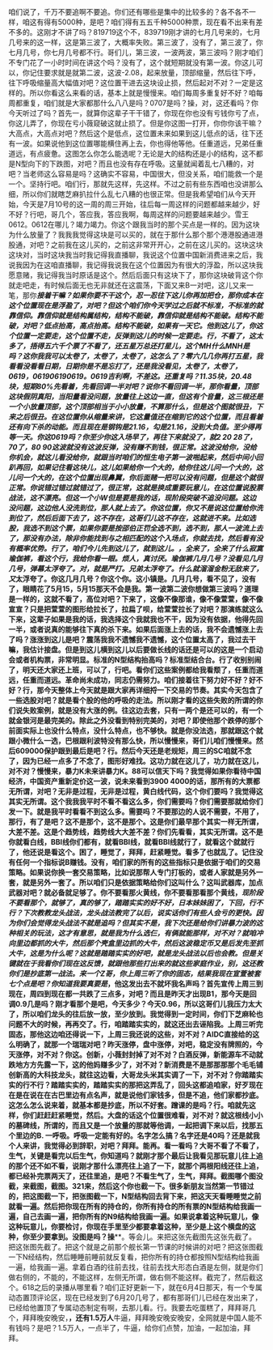 咱们说了，千万不要追啊不要追。你们还有哪些是集中的比较多的？各不各不一样，咱这有得有5000种，是吧？咱们得有五五千种5000种票，现在看不出来有差不多的。这刚才不讲了吗？819719这个不，839719刚才讲的七月几号来的，七月几号来的这一样，这是第三波了，大概率失败。第三波了，没有了，第三波了，你七月几号，你七月几号都不行。哥们儿，第三波，一波两波，第三波吗？刚才咱们不专门花了一小时时间在讲这个吗？没有了，这个就短期就没有第一波。你这儿可以，你记住要求就是就第二波，这波-2.08，起来放量，顶部缩量，然后往下呼，往下呼吸缩量高大幅值对吧？这位置干进去这块设止损，然后起对不对？一定是这样的。所以你看这么来看的话，基本上就是慢慢来。咱们每周多重复好不好？咱每周都重复，咱们就是大家都那什么八八是吗？0707是吗？操，对，这还看吗？你今天听过了吗？首先一，就算你这辈子干干错了，你现在你也没有亏钱你亏了点，你这儿弄了，你现在亏小薇窥破这就止损了。但是你这图一打开，你你你该干嘛？大高点，大高点对吧？然后这个是低点，这位置未来如果到这儿低点的话，往下还有一波。如果说他到这位置哪能横住再上去，你也得他等他。任重道远，兄弟任重道远，有点疲惫。这图怎么你怎么能选呢？无论是大的结构还是小的结构，这不都是N型向下的下跌图，对吧？而且也没有存在呼吸。这量就闻着乱七八糟的，对吧？当老师这么容易是吗？这确实不容易，中国很大，但没关系，咱们能救一个是一个。坚持行吧。咱们行，那就先这样，先这样。不过之前有些东西咱也没讲那么细，所以你们就瞎芝麻扒拉什么乱七八糟的也很正常。但是我希望咱们从今天开始，今天是7月10号的这一周的周三开始，往后每一周这样的问题都越来越少，好不好？行吧，哥几个，答应我，答应我啊，每周这样的问题要越来越少。雪王0612。0612在哪儿？竭力竭力。你这个跟我当时的那个买点是一样的。因为这块为什么放量了？我我我觉得这块是可以买的，就在于那什么那个那个港港股通进港股通，对吧？之前我在这儿买的，之前这非常开开心，之前在这儿买的。这块这块这块对，当时这块我当时我记得我直播聊，我说这个位置中国新消费进来之后，我说我因为在这咱直播聊，我记得我说我在这个位置因为有很大的浮盈，所以这块我愿意赌，我记得我当时原话是这个。然后后面只有这块下了，那你这块破背这个你就走吧走，有时候后面无也无非就还在这震荡，下面又来B一对吧，这儿又来一笔，那你***接着干嘛？如果你要不干这个，忍一忍往下这儿你再加把仓，那你成本在这个位置现在是浮盈了，对吧？但这个咱们你今天学过之后就不标准，不标准的就靠信仰。靠信仰就是结构属结构，结构不能破，靠信仰就是结构不能破。结构不能破，对吧？低点抬高，高点抬高。结构不能破，如果有一天它。他到这儿了，你这个位置一定要走，这个位置不走，反弹到这儿的时候一定要走。行，不看了，这太多了，捂得五六千个票了不看了，还五星万总还打星儿，**这个MH什么MNH是吗？***这你我我可以太卷了，太卷了，太卷了，这怎么了？零六几几你再打五星，我看看没看看日期，日期你是不是忘打了，还是我没看见，太卷了，太卷了，0619，061906190619。0619吉利啊，不差这。还重复吗？11.35块，20.48块，短期80%先看着，先看回调一半对吧？说你不看回调一半，那你看量，顶部这块假阴真阳，当阳量看没问题，放量往上这边一直，但这有个音量，这三根还是一个小放量顶部，这个顶部相当于小小放量，不算那什么，但是这个图就很丑，下来之后很丑。在这位置你从缩量来讲，它这量值还在缩到它的这个位置，而且看着还有向下杀的动能。而且现在是钢钩是21.16，勾是21.16，没到大负值。至少得再等一天。你这0619吗？你至少你这入场早了，再往下来就没了，就2 20 28了，70了，80 90这波就没有这波反弹，没有赚不到钱，很正常。这波没给你，没给你机会，就这儿看没给你，就跟当时咱们的恒生电子第一波啪起来，然后中间小回趴再回，如果记住看这块儿，这儿如果给你一个大的，给你往这儿问一个大的，这儿问一个大的，在这个位置出现鼻翼，你后面赌一把可以没有问题，但是这个就很正常。你说错过错过就错过了，很正常，这就是换成重要玩意儿，在这位置说股票战法，这不漂亮。但这一个小W但是要是我的话，现阶段突破不追没问题。这边没问题，这边他人没洗到位，那人就上去了。你这位置，你又不是说这位置给你洗到位了，然后后面下去了，这不存在，这哥们儿这不存在，这就进不来。比如选股，我选不到这个票，如果你要是按邵伯正罚全选不到，选不到，那人一波流上去了，那没有办法，除非你能找到与之相匹配的这个入场点，你就去找，然后看有没有概率优势。行了，咱们今儿先到这儿了，就到这儿。**，全来了，全来了什么寂寞瑜伽裤，看这个**行，我给你看一眼。烦人，真讨厌。瑜伽裤几月几号？没看见几月几号，弹幕太浮夸了。对，就是严打。兄弟太浮夸了。什么就溜溜金粉无敌来了，又**太浮夸了。你这几月几号？你这个你。这小镇是。几月几号，看不见了，没有了，**眼睛花了5月15，5月15那天不会是我。第一波第二波你想做第三波吗？道理是一样的，这就不看了，高位对吧？下来了，这像不像那谁，像不像萱萱，像不像宣宣？只是把萱萱的图形给拉长了，拉扁了呗，给萱萱拉长了对吧？那演练就这么下来，这辈子如果是我的话，我选择这个我就我也不干，因为没有依据，他得先回一半，或者说真的能够往下真的杀下来。如果后面涨上去的话，我不会遗憾涨上去了吗？涨涨到这儿是吧？震荡我我不遗憾我不遗憾，这个位置太高了，我过去干嘛，我估计接盘。但是到这儿横到这儿以后要做长线的话还是可以的这是一个启动会或者机构票，非常明显。标准的N型结构抬高吗？标准型结合台。行了收别别闹了，明天还大家还上班，可以了，行吧。看你们这些案例都给我看颓了，任重而道远，任重而道远。革命尚未成功，同志仍需努力。咱们接着往下努力好不好？好不好？行，那今天整体上今天就是跟大家再详细捋一下交易的节奏。其实今天包含了一些选股对吧？就是看个股的他的呼吸的走法。所以刚才看的这些失败的所谓的你们说失败案例，就是没有大涨的例。往这边去套，只有一两个是还可以的，有一个就金银河是最完美的。除此之外没看到特别完美的，对吧？即使他那个跌停的那个前面实际上也没什么特点，没什么特点，也不够快。就是你没法选，那就跟这个就跟小微什么一选，巴根跟利波特没有那么快，所以慢慢来，哥们儿咱们慢慢来。然后609000保护跟到最后是吧？行。然后今天还是老规矩，周三的SC咱就不念了，因为已经一点多了不念了，图形好难找。这功力就在这儿了，功力就在这儿，对不对？慢慢来，暴力K未来讲暴力K。88可以信天下吗？我觉得如果你看待中国经济，中国资产重新定价这一波，说未来看到3900 4000的话，那所有的大票都无所谓，对吧？无非是过程，无非是过程，黄白线代码，这个你们要吗？我觉得这其实无所谓。这个我我我平时不看不看这么多，你们需要吗？你们需要那就给你们发一下。就是我平时看看不到这么多。需要吗？不要那边的人说不需要，不用了，那行，有了是吧？这不是那个，这不是那个。这是你们最早那个其实一样无所谓，大差不差。这是个趋势线，趋势线大大差不差？你们先看看，其实无所谓。这不是你就看白线，BBI线你们都有，就看BBI线，就看BBI线就行了，就看这个就就行了，他还说是看这个。困了，睡觉了，拜拜，赶紧睡觉。看多了也就乱了。记住没有任何一个指标说B赚钱。没有，咱们家的所有的这些指标只是依据于咱们的交易策略。如果说你换一套交易策略，比如说那帮人专门打板的，或者人家就是另外一套，就是另外一套了。所以咱们只是依据策略给你们这叫什么？这叫武器库，加点武器对吧？就必备就足够了。你不要看那火黄线，你不要看那看那个黄线，***现阶段不要看那个，就够了，真的够了，踏踏实实的好不好，日本妹妹困了，下回，行不行？下次教教龙头战法，龙头战法教完了以后，说实话你们有些人会亏的更快。因为你们会觉得**龙头战法不就是追吗？但其实不是，我下次还是给你们讲暴力波的这种相关的玩法，这才有意思，就是我为什么选仨，有俩就能那样，对不对？就咱冲向里边都抓的大牛，然后那个壳盒里边抓的大牛，然后这波稳定币又是后发先至抓大牛，这是为什么呢？这就是踏踏实实的好吧，就是龙头战法以后也会教。但是关键就在于我看你们现在这反馈，就跟他那些打出来的就这些家庭作业，别，这还教你们是抄底第一战法。来一个Z哥，你上周三听了你的固态，结果我现在宣萱被套七个点是吧？你知道我要真要是***，他这发出去不就坏我名声吗？首先宣传上周三到现在，周四到现在都一共跌了三点多，对吧？而且是昨天才出现B1，那今天是回调0.9几是吗？刚才看那个是吧，今天多少？今天0.96，所以这哥们儿我压力太大了，所以咱们龙头的往后放一放，至少放到。我觉得到一定时间，你们下芝麻轮也问题不大的时候，再再交了。行，咱踏踏实实的，就这还出去诬陷我。上周三听完固态，那他这边咱还得说一下，上周三我还说的这些，对不对？AIDC直接给的这么明确了，就那一个瑞瑞对吧？昨天涨停，盘中涨停，对吧，稳定没有牌照的，今天涨停，对不对？你这。创新，小薇封封掉了对不对？白酒反弹，新能源车不动就跌地方方先露一下，这的他妈赚多少了，对不对？新消费是不是那那那那个毛毛铺创新高的大科技龙头，就往这边看，大哥龙头米其实调了一下，对不对？你踏踏实实的行不行？踏踏实实的，踏踏实实的那把这弄乱了，回头这都追咱家，好歹现在在是在说在在古巴里边有点名声，就是说他们家钱多，但是不追，他们家都抄底。这怎么怎么说来着，就基本都是抄底，所以不好套。蹭课的是吗？行。咱就先这样，你们赶赶赶紧睡觉，然后。大盘的话这个位置很难看，对不对？就这根线小小的墓碑线，所谓的，而且又是一个放量的那就等他调，一起把调下来以后，找那五个里边的B. 一呼吸。呼吸一定能有好的。名字怎么搞？名字还是40吗？还是就我个人来讲，我觉得必到辞职，对吧？拜拜。能再。看一看吗？大哥不看了不看了，生气，关键是看完以后生气，你知道吗？就刚才那个最后让我看见那玩意儿往上追的那个还不如不看，说刚才那什么漂亮往上追了一下，就那个两根阳线还往上追，都已经补完票两天了，还往里追，是吧？不看生气了，生气，拜拜。截图哪个图没截，来截图，截图。321来，然后这个你也截一下。很多新朋友当然第一节错过的，把这图截一下，把张图截一下，N型结构回去背下来，把这天天看睡睡觉之前就看一遍。然后把你现在所有的持仓的，你所有持仓的所有票的N型结构给我画一遍，自己去画一遍，把你所有的N9结构给我画一遍。如果说拿着这种玩意儿，像这种玩意儿，你要检讨，你现在手里至少都要拿着这种，至少是上这个横盘的这种，你至少要拿到。没图是吗？操****。等会儿。来把这张先截图先这张先截了。把这张图先截了。把这个就是之前那个舰长第一节课的时候讲的对吧？把这张图截一下N经结构，然后睡睡前睡前就反复看，把你所有的持仓都按照N型结构给我画一遍，给我画一遍。拿着白酒的往前去找，往前去找大形态白酒是左侧，就是你们做右侧的，不能的，不能这样，左侧无所谓，做右侧不能这样。截完了，然后截这个。618之后的录播从哪里看？咱们正好更新一下，就在6月4日那天，有一个专属动态置顶评论区，现在已经发到了6月20几号了，都有那哥们儿已经在发出来了，已经给他置顶了专属动态制定有啊，去那儿看。行。我要去吃蛋糕了，拜拜哥几个，拜拜晚安晚安，**，还有1.5万人**牛逼，拜拜晚安晚安晚安，全网就是中国人能不有钱吗？是吧？1.5万人，一点半了，牛逼，给你们点赞，加油，一起加油，拜拜。